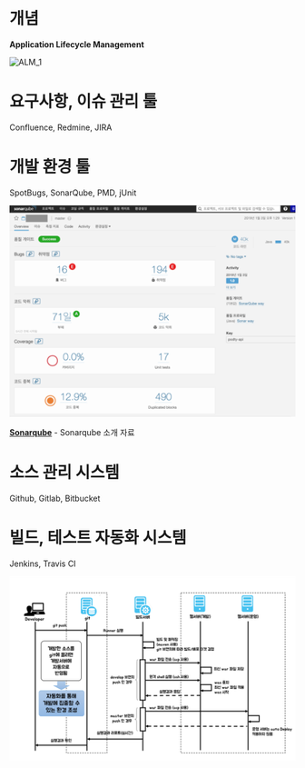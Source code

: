 개념
=====

**Application Lifecycle Management**

 <img title="ALM" src="./resources/images/devops/ALM_1.png" alt="ALM_1" width="600px">


요구사항, 이슈 관리 툴
=====

 Confluence, Redmine, JIRA


개발 환경 툴
=====

 SpotBugs, SonarQube, PMD, jUnit
 
 <img title="Sonarqube" src="./images/sonarqube_screenshot_ko.png" alt="Sonarqube" width="700px">
 
 [**Sonarqube**](./SonarQube_Introduction.pdf) - Sonarqube 소개 자료


소스 관리 시스템
=====

 Github, Gitlab, Bitbucket


빌드, 테스트 자동화 시스템
=====

 Jenkins, Travis CI

 <img title="ALM" src="./images/devops/deployment.png" alt="deployment" width="800px">
